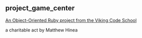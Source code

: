 ## project_game_center

[An Object-Oriented Ruby project from the Viking Code School](http://www.vikingcodeschool.com)

a charitable act by Matthew Hinea
